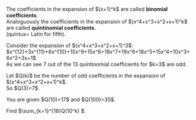 <p>
The coefficients in the expansion of $(x+1)^k$ are called <b>binomial coefficients</b>.<br />
Analoguously the coefficients in the expansion of $(x^4+x^3+x^2+x+1)^k$ are called <b>quintinomial coefficients</b>.<br /> (quintus= Latin for fifth).
</p>
<p>
Consider the expansion of $(x^4+x^3+x^2+x+1)^3$:<br />
$x^{12}+3x^{11}+6x^{10}+10x^9+15x^8+18x^7+19x^6+18x^5+15x^4+10x^3+6x^2+3x+1$<br />
As we can see 7 out of the 13 quintinomial coefficients for $k=3$ are odd.
</p>
<p>
Let $Q(k)$ be the number of odd coefficients in the expansion of $(x^4+x^3+x^2+x+1)^k$.<br />
So $Q(3)=7$.
</p>
<p>
You are given $Q(10)=17$ and $Q(100)=35$.
</p>
<p>Find  $\sum_{k=1}^{18}Q(10^k) $.
</p>


